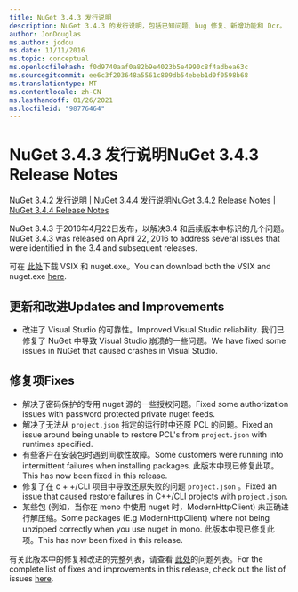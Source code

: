 ```yaml
---
title: NuGet 3.4.3 发行说明
description: NuGet 3.4.3 的发行说明，包括已知问题、bug 修复、新增功能和 Dcr。
author: JonDouglas
ms.author: jodou
ms.date: 11/11/2016
ms.topic: conceptual
ms.openlocfilehash: f0d9740aaf0a82b9e4023b5e4990c8f4adbea63c
ms.sourcegitcommit: ee6c3f203648a5561c809db54ebeb1d0f0598b68
ms.translationtype: MT
ms.contentlocale: zh-CN
ms.lasthandoff: 01/26/2021
ms.locfileid: "98776464"
---
```

# <a name="nuget-343-release-notes"></a><span data-ttu-id="e8461-103">NuGet 3.4.3 发行说明</span><span class="sxs-lookup"><span data-stu-id="e8461-103">NuGet 3.4.3 Release Notes</span></span>

<span data-ttu-id="e8461-104">[NuGet 3.4.2 发行说明](../release-notes/nuget-3.4.2.md)  | [NuGet 3.4.4 发行说明](../release-notes/nuget-3.4.4.md)</span><span class="sxs-lookup"><span data-stu-id="e8461-104">[NuGet 3.4.2 Release Notes](../release-notes/nuget-3.4.2.md) | [NuGet 3.4.4 Release Notes](../release-notes/nuget-3.4.4.md)</span></span>

<span data-ttu-id="e8461-105">NuGet 3.4.3 于2016年4月22日发布，以解决3.4 和后续版本中标识的几个问题。</span><span class="sxs-lookup"><span data-stu-id="e8461-105">NuGet 3.4.3 was released on April 22, 2016 to address several issues that were identified in the 3.4 and subsequent releases.</span></span>

<span data-ttu-id="e8461-106">可在 [此处](https://dist.nuget.org/index.html)下载 VSIX 和 nuget.exe。</span><span class="sxs-lookup"><span data-stu-id="e8461-106">You can download both the VSIX and nuget.exe [here](https://dist.nuget.org/index.html).</span></span>

## <a name="updates-and-improvements"></a><span data-ttu-id="e8461-107">更新和改进</span><span class="sxs-lookup"><span data-stu-id="e8461-107">Updates and Improvements</span></span>

* <span data-ttu-id="e8461-108">改进了 Visual Studio 的可靠性。</span><span class="sxs-lookup"><span data-stu-id="e8461-108">Improved Visual Studio reliability.</span></span> <span data-ttu-id="e8461-109">我们已修复了 NuGet 中导致 Visual Studio 崩溃的一些问题。</span><span class="sxs-lookup"><span data-stu-id="e8461-109">We have fixed some issues in NuGet that caused crashes in Visual Studio.</span></span>

## <a name="fixes"></a><span data-ttu-id="e8461-110">修复项</span><span class="sxs-lookup"><span data-stu-id="e8461-110">Fixes</span></span>

* <span data-ttu-id="e8461-111">解决了密码保护的专用 nuget 源的一些授权问题。</span><span class="sxs-lookup"><span data-stu-id="e8461-111">Fixed some authorization issues with password protected private nuget feeds.</span></span>
* <span data-ttu-id="e8461-112">解决了无法从 `project.json` 指定的运行时中还原 PCL 的问题。</span><span class="sxs-lookup"><span data-stu-id="e8461-112">Fixed an issue around being unable to restore PCL's from `project.json` with runtimes specified.</span></span>
* <span data-ttu-id="e8461-113">有些客户在安装包时遇到间歇性故障。</span><span class="sxs-lookup"><span data-stu-id="e8461-113">Some customers were running into intermittent failures when installing packages.</span></span> <span data-ttu-id="e8461-114">此版本中现已修复此项。</span><span class="sxs-lookup"><span data-stu-id="e8461-114">This has now been fixed in this release.</span></span>
* <span data-ttu-id="e8461-115">修复了在 c + +/CLI 项目中导致还原失败的问题 `project.json` 。</span><span class="sxs-lookup"><span data-stu-id="e8461-115">Fixed an issue that caused restore failures in C++/CLI projects with `project.json`.</span></span>
* <span data-ttu-id="e8461-116">某些包 (例如，当你在 mono 中使用 nuget 时，ModernHttpClient) 未正确进行解压缩。</span><span class="sxs-lookup"><span data-stu-id="e8461-116">Some packages (E.g ModernHttpClient) where not being unzipped correctly when you use nuget in mono.</span></span> <span data-ttu-id="e8461-117">此版本中现已修复此项。</span><span class="sxs-lookup"><span data-stu-id="e8461-117">This has now been fixed in this release.</span></span>

<span data-ttu-id="e8461-118">有关此版本中的修复和改进的完整列表，请查看 [此处](https://github.com/NuGet/Home/issues?q=is%3Aissue+milestone%3A3.4.3+is%3Aclosed)的问题列表。</span><span class="sxs-lookup"><span data-stu-id="e8461-118">For the complete list of fixes and improvements in this release, check out the list of issues [here](https://github.com/NuGet/Home/issues?q=is%3Aissue+milestone%3A3.4.3+is%3Aclosed).</span></span>